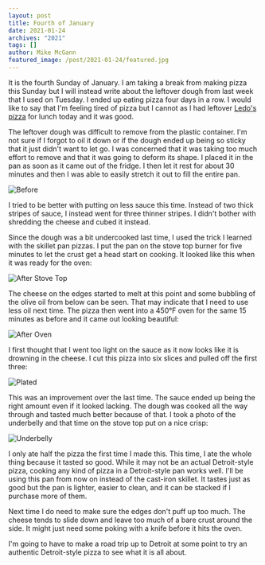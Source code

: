```yaml
---
layout: post
title: Fourth of January
date: 2021-01-24
archives: "2021"
tags: []
author: Mike McGann
featured_image: /post/2021-01-24/featured.jpg
---
```


It is the fourth Sunday of January. I am taking a break from making pizza
this Sunday but I will instead write about the leftover dough from last
week that I used on Tuesday. I ended up eating pizza four days in a row.
I would like to say that I'm feeling tired of pizza but I cannot as I
had leftover [Ledo's pizza](https://ledopizza.com/) for lunch today and it
was good.

The leftover dough was difficult to remove from the plastic container. I'm
not sure if I forgot to oil it down or if the dough ended up being
so sticky that it just didn't want to let go. I was concerned that it was
taking too much effort to remove and that it was going to deform its shape.
I placed it in the pan as soon as it came out of the fridge. I then let it rest
for about 30 minutes and then I was able to easily stretch it out to fill the
entire pan.

![Before](before.tn.jpg)

I tried to be better with putting on less sauce this time. Instead of two
thick stripes of sauce, I instead went for three thinner stripes. I didn't
bother with shredding the cheese and cubed it instead.

Since the dough was a bit undercooked last time, I used the trick I learned
with the skillet pan pizzas. I put the pan on the stove top
burner for five minutes to let the crust get a head start on cooking.
It looked like this when it was ready for the oven:

![After Stove Top](after_stovetop.tn.jpg)

The cheese on the edges started to melt at this point and some bubbling
of the olive oil from below can be seen. That may indicate that I need to
use less oil next time. The pizza then went into a 450°F oven for the same
15 minutes as before and it came out looking beautiful:

![After Oven](after_oven.tn.jpg)

I first thought that I went too light on the sauce as it now looks like it
is drowning in the cheese. I cut this pizza into six slices and pulled off
the first three:

![Plated](plated.tn.jpg)

This was an improvement over the last time. The sauce ended up being the
right amount even if it looked lacking. The dough was cooked all the
way through and tasted much better because of that. I took a photo of the
underbelly and that time on the stove top put on a nice crisp:

![Underbelly](underbelly.tn.jpg)

I only ate half the pizza the first time I made this. This time, I
ate the whole thing because it tasted so good. While it may not be an
actual Detroit-style pizza, cooking any kind of pizza in a Detroit-style
pan works well. I'll be using this pan from now on instead of the cast-iron
skillet. It tastes just as good but the pan is lighter, easier to clean, and
it can be stacked if I purchase more of them.

Next time I do need to make sure the edges don't puff up too much. The cheese
tends to slide down and leave too much of a bare crust around the side. It
might just need some poking with a knife before it hits the oven.

I'm going to have to make a road trip up to Detroit at some point to try
an authentic Detroit-style pizza to see what it is all about.



